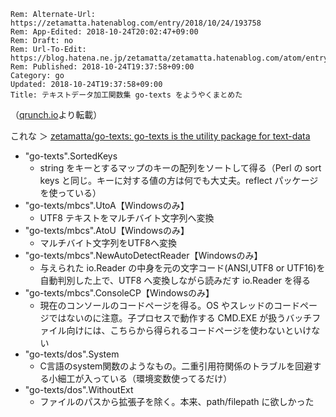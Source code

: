 ```header
Rem: Alternate-Url: https://zetamatta.hatenablog.com/entry/2018/10/24/193758
Rem: App-Edited: 2018-10-24T20:02:47+09:00
Rem: Draft: no
Rem: Url-To-Edit: https://blog.hatena.ne.jp/zetamatta/zetamatta.hatenablog.com/atom/entry/10257846132658995275
Rem: Published: 2018-10-24T19:37:58+09:00
Category: go
Updated: 2018-10-24T19:37:58+09:00
Title: テキストデータ加工関数集 go-texts をようやくまとめた
```
（[qrunch.io](https://zetamatta.qrunch.io/entries/jm5LP7mkHYPHV4Hr)より転載）

これな ＞ [zetamatta/go-texts: go-texts is the utility package for text-data](https://github.com/zetamatta/go-texts)

* "go-texts".SortedKeys
  * string をキーとするマップのキーの配列をソートして得る（Perl の sort keys と同じ。キーに対する値の方は何でも大丈夫。reflect パッケージを使っている）
* "go-texts/mbcs".UtoA【Windowsのみ】
    * UTF8 テキストをマルチバイト文字列へ変換
* "go-texts/mbcs".AtoU【Windowsのみ】
     * マルチバイト文字列をUTF8へ変換
* "go-texts/mbcs".NewAutoDetectReader【Windowsのみ】
     * 与えられた io.Reader の中身を元の文字コード(ANSI,UTF8 or UTF16)を自動判別した上で、UTF8 へ変換しながら読みだす io.Reader を得る
* "go-texts/mbcs".ConsoleCP【Windowsのみ】
     * 現在のコンソールのコードページを得る。OS やスレッドのコードページではないのに注意。子プロセスで動作する CMD.EXE が扱うバッチファイル向けには、こちらから得られるコードページを使わないといけない
* "go-texts/dos".System
     * C言語のsystem関数のようなもの。二重引用符関係のトラブルを回避する小細工が入っている（環境変数使ってるだけ）
* "go-texts/dos".WithoutExt
     * ファイルのパスから拡張子を除く。本来、path/filepath に欲しかった

